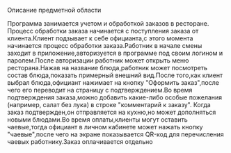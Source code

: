 ﻿Описание предметной области 

Программа занимается учетом и обработкой заказов в ресторане.
Процесс обработки заказа начинается с поступления заказа от клиента.Клиент подзывает к себе официанта,с этого момента начинается процесс обработки заказа.Работник в начале смены заходит в приложение,авторизуется в программе под своим логином и паролем.После авторизации работник может открыть меню ресторана.Нажав на название блюда,работник может посмотреть состав блюда,показать примерный внешний вид.После того,как клиент выбрал блюда,официант нажимает на кнопку "Оформить заказ",после чего его переводит на страницу с подтверждением.Во время подтверждения заказа,можно добавить какие-либо особые пожелания (например, салат без лука) в строке "комментарий к заказу". Когда заказ подтвержден,он отправляется на кухню,но может дополняться новыми блюдами.Во время оплаты,клиенты могут оставить чаевые,тогда официант в личном кабинете может нажать кнопку "чаевые",после чего на экране показывается QR-код для перечисления чаевых работнику.Заказ оплачивается отдельно




